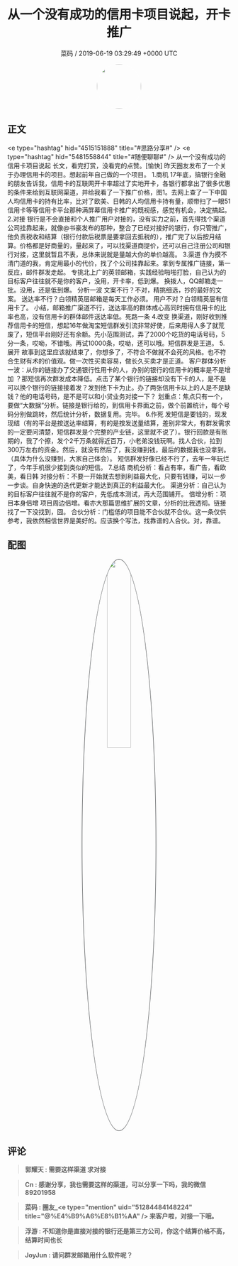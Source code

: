 <h1 align="center">从一个没有成功的信用卡项目说起，开卡推广</h1>
<p align="center">
    <a>菜码 / 2019-06-19 03:29:49 &#43;0000 UTC</a>
</p>

<div align="center">
    <img src="https://images.zsxq.com/FueDmlW3q5mopmQnkA2SS87jcU_O?e=1590940799&amp;token=kIxbL07-8jAj8w1n4s9zv64FuZZNEATmlU_Vm6zD:7jTAsQqmruyRZi7Goh_rW0IyvJs=" width="100" height="100" style="border:1px solid;border-radius:50%; color:#ffffff"/>
</div>

## 正文

<div>
&lt;e type=&#34;hashtag&#34; hid=&#34;4515151888&#34; title=&#34;#思路分享#&#34; /&gt; &lt;e type=&#34;hashtag&#34; hid=&#34;5481558844&#34; title=&#34;#随便聊聊#&#34; /&gt; 从一个没有成功的信用卡项目说起
长文，看完打赏，没看完的点赞。[愉快]
昨天圈友发布了一个关于办理信用卡的项目。想起前年自己做的一个项目。
1.商机
17年底，搞银行金融的朋友告诉我，信用卡的互联网开卡率超过了实地开卡，各银行都拿出了很多优惠的条件来给到互联网渠道，并给我看了一下推广价格，图1。去网上查了一下中国人均信用卡的持有比率，比对了欧美、日韩的人均信用卡持有量，顺带扫了一眼51信用卡等等信用卡平台那种满屏幕信用卡推广的既视感，感觉有机会，决定搞起。
2.对接
银行是不会直接和个人推广用户对接的，没有实力之前，首先得找个渠道公司挂靠起来，就像@书豪发布的那种，整合了已经对接好的银行，你只管推广，他负责税收和结算（银行付款后税票是要拿回去抵税的），推广完了以后按月结算。价格都是好商量的，量起来了，可以找渠道商提价，还可以自己注册公司和银行对接，这里就暂且不表，总体来说就是量越大你的单价越高。
3.渠道
作为摸不清门道的我，肯定用最小的代价，找了个公司挂靠起来。拿到专属推广链接，第一反应，邮件群发走起。
专挑北上广的英领邮箱，实践经验啪啪打脸，自己认为的目标客户往往就不是你的客户，没用，开卡率，低到爆。
换拨人，QQ邮箱走一批。没用，还是低到爆。
分析一波
文案不行？不对，精挑细选，抄的最好的文案。
送达率不行？白领精英层邮箱是每天工作必须。
用户不对？白领精英层有信用卡了。
小结，邮箱推广渠道不行，送达率高的群体戒心高同时拥有信用卡的比率也高，没有信用卡的群体邮件送达率低。死路一条
4.改变
换渠道，刚好收到推荐信用卡的短信，想起16年做淘宝短信群发引流非常好使，后来用得人多了就荒废了，短信平台刚好还有余额。先小范围测试，弄了2000个吃货的电话号码，5分一条，哎呦，不错哦。再试10000条，哎呦，还可以哦。短信群发是王道。
5.展开
故事到这里应该就结束了，你想多了，不符合不做就不会死的风格。也不符合生财有术的价值观。做一次性买卖容易，做长久买卖才是正道。
客户群体分析一波：从你的链接办了交通银行性用卡的人，办别的银行的信用卡的概率是不是增加 ？那短信再次群发成本降低。点击了某个银行的链接却没有下卡的人，是不是可以换个银行的链接接着发？发到他下卡为止。办了两张信用卡以上的人是不是缺钱？他的电话号码，是不是可以和小贷业务对接一下？
划重点：焦点只有一个，要做“大数据”分析。链接是银行给的，到信用卡界面之前，做个前置统计，每个号码分别做跳转，然后统计分析，数据复用。完毕。
6.作死
发短信是要钱的，现发现结（有的平台是按送达率结算，有的是按发送量结算，差别非常大，有群发需求的一定要问清楚，短信群发是个完整的产业链，这里就不说了）。银行回款是有账期的，我了个擦，发个2千万条就得近百万，小老弟没钱玩啊。找人合伙，拉到300万左右的资金。然后，就没有然后了，我没赚到钱，最后的数据我也没拿到。（具体为什么没赚到，大家自己体会）。
短信群发好像已经不行了，去年一年玩烂了，今年手机很少接到类似的短信。
7.总结 
商机分析：看占有率，看广告，看欧美，看日韩
对接分析：不要一开始就去想到利益最大化，只要有钱赚，可以一步一步谈。自身快速的迭代更新才能达到真正的利益最大化。
渠道分析：自己认为的目标客户往往就不是你的客户，先低成本测试，再大范围铺开。
倍增分析：项目本身倍增 项目周边倍增。看亦大那篇思维扩展的文章，分析的比我透彻。链接找了一下没找到，囧。
合伙分析：门槛低的项目能不合伙就不合伙。这一条仅供参考，我依然相信世界是美好的。应该换个写法，找靠谱的人合伙。对，靠谱。
</div>

## 配图
<div class="image" align="center">

<img src="https://images.zsxq.com/FjhkIP7YnMkmPvqGExb8zmLMawo_?imageMogr2/auto-orient/thumbnail/800x/format/jpg/blur/1x0/quality/75&amp;e=1590940799&amp;token=kIxbL07-8jAj8w1n4s9zv64FuZZNEATmlU_Vm6zD:lvWNB_3rglygPrGsLbV1ek0vA10=" width="33%" height="33%" style="border:1px solid;border-radius:50%; color:#3c3f41"/>

</div>

## 评论

<div align="left">
<div>

<blockquote >
<span> <strong>郭耀天 : 需要这样渠道 求对接 </strong></span>
</blockquote>

<blockquote >
<span> <strong>Cn : 感谢分享，我也需要这样的渠道，可以分享一下吗，我的微信89201958 </strong></span>
</blockquote>

<blockquote >
<span> <strong>菜码 : 圈友_&lt;e type=&#34;mention&#34; uid=&#34;51284484148224&#34; title=&#34;@%E4%B9%A6%E8%B1%AA&#34; /&gt; 来客户啦，对接一下哦。 </strong></span>
</blockquote>

<blockquote >
<span> <strong>浮游 : 不知道你是直接对接的银行还是第三方公司，你这个结算价格不高，结算时间也长 </strong></span>
</blockquote>

<blockquote >
<span> <strong>JoyJun : 请问群发邮箱用什么软件呢？ </strong></span>
</blockquote>

</div>
</div>